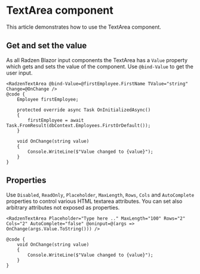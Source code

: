 # TextArea component
This article demonstrates how to use the TextArea component. 

## Get and set the value
As all Radzen Blazor input components the TextArea has a `Value` property which gets and sets the value of the component.
Use `@bind-Value` to get the user input.

```
<RadzenTextArea @bind-Value=@firstEmployee.FirstName TValue="string" Change=@OnChange />
@code {
    Employee firstEmployee;

    protected override async Task OnInitializedAsync()
    {
        firstEmployee = await Task.FromResult(dbContext.Employees.FirstOrDefault());
    }

    void OnChange(string value)
    {
        Console.WriteLine($"Value changed to {value}");
    }
}
```

## Properties
Use `Disabled`, `ReadOnly`, `Placeholder`, `MaxLength`, `Rows`, `Cols` and `AutoComplete` properties to control various HTML textarea attributes. You can set also arbitrary attributes not exposed as properties.
```
<RadzenTextArea Placeholder="Type here .." MaxLength="100" Rows="2" Cols="2" AutoComplete="false" @oninput=@(args => OnChange(args.Value.ToString())) />

@code {
    void OnChange(string value)
    {
        Console.WriteLine($"Value changed to {value}");
    }
}
```